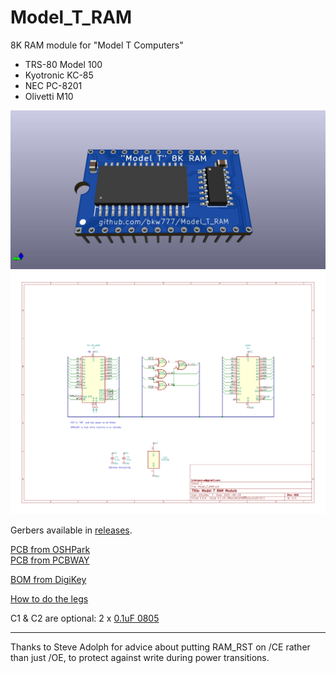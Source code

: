 # Model_T_RAM
8K RAM module for "Model T Computers"  
* TRS-80 Model 100  
* Kyotronic KC-85  
* NEC PC-8201  
* Olivetti M10  

![](Model_T_RAM.jpg)  
![](Model_T_RAM.svg)

Gerbers available in [releases](../../releases/latest).

[PCB from OSHPark](https://oshpark.com/shared_projects/HOKfWeCp)  
[PCB from PCBWAY](https://www.pcbway.com/project/shareproject/Model_T_RAM.html)

[BOM from DigiKey](https://www.digikey.com/short/93zm37zr)

[How to do the legs](doc/DIP_PCB_legs.md)

C1 & C2 are optional: 2 x [0.1uF 0805](https://www.digikey.com/short/hd15vqp7)

----
Thanks to Steve Adolph for advice about putting RAM_RST on /CE rather than just /OE, to protect against write during power transitions.
